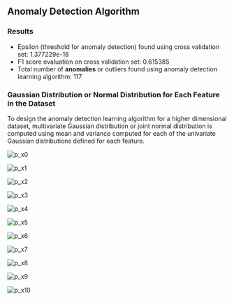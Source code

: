 ## Anomaly Detection Algorithm

### Results

- Epsilon (threshold for anomaly detection) found using cross validation set: 1.377229e-18
- F1 score evaluation on cross validation set:  0.615385
- Total number of **anomalies** or outliers found using anomaly detection learning algorithm: 117

### Gaussian Distribution or Normal Distribution for Each Feature in the Dataset

To design the anomaly detection learning algorithm for a higher dimensional dataset, multivariate Gaussian distribution or joint normal distribution is computed using mean and variance computed for each of the univariate Gaussian distributions defined for each feature.

![p_x0](results/p_x0.png)

![p_x1](results/p_x1.png)

![p_x2](results/p_x2.png)

![p_x3](results/p_x3.png)

![p_x4](results/p_x4.png)

![p_x5](results/p_x5.png)

![p_x6](results/p_x6.png)

![p_x7](results/p_x7.png)

![p_x8](results/p_x8.png)

![p_x9](results/p_x9.png)

![p_x10](results/p_x10.png)
